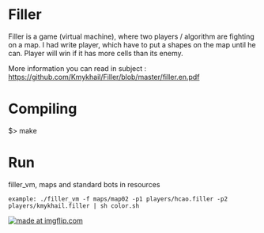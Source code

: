 # Filler
Filler is a game (virtual machine), where two players / algorithm are fighting on a map. I had write player, which have to put a shapes on the map until he can. Player will win if it has more cells than its enemy.

More information you can read in subject : https://github.com/Kmykhail/Filler/blob/master/filler.en.pdf
# Compiling
$> make

# Run
filler_vm, maps and standard bots in resources
```
example: ./filler_vm -f maps/map02 -p1 players/hcao.filler -p2 players/kmykhail.filler | sh color.sh
```

<a href="https://imgflip.com/gif/2dq8yb"><img src="https://i.imgflip.com/2dq8yb.gif" title="made at imgflip.com"/></a>
